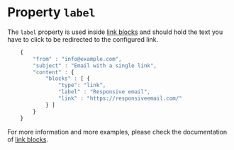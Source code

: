 # Property `label`

The `label` property is used inside [link blocks](/support/json/block-link)
and should hold the text you have to click to be redirected to the configured link.


````javascript
    {
        "from" : "info@example.com",
        "subject" : "Email with a single link",
        "content" : {
            "blocks" : [ {
                "type": "link",
                "label" : "Responsive email",
                "link" : "https://responsiveemail.com/"
            } ]
        }
    }
````


For more information and more examples, please check the documentation
of [link blocks](/support/json/block-link).
